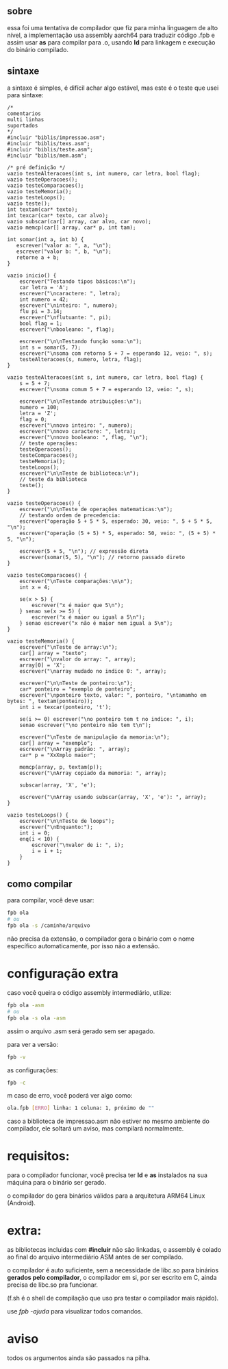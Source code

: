 ## sobre
essa foi uma tentativa de compilador que fiz para minha linguagem de alto nível, a implementação usa assembly aarch64 para traduzir código .fpb e assim usar **as** para compilar para .o, usando **ld** para linkagem e execução do binário compilado.

## sintaxe
a sintaxe é simples, é difícil achar algo estável, mas este é o teste que usei para sintaxe:

```Fpb
/*
comentarios
multi linhas
suportados
*/
#incluir "biblis/impressao.asm";
#incluir "biblis/texs.asm";
#incluir "biblis/teste.asm";
#incluir "biblis/mem.asm";

/* pré definição */
vazio testeAlteracoes(int s, int numero, car letra, bool flag);
vazio testeOperacoes();
vazio testeComparacoes();
vazio testeMemoria();
vazio testeLoops();
vazio teste();
int textam(car* texto);
int texcar(car* texto, car alvo);
vazio subscar(car[] array, car alvo, car novo);
vazio memcp(car[] array, car* p, int tam);

int somar(int a, int b) {
   escrever("valor a: ", a, "\n");
   escrever("valor b: ", b, "\n");
   retorne a + b;
}

vazio inicio() {
    escrever("Testando tipos básicos:\n");
    car letra = 'A';
    escrever("\ncaractere: ", letra);
    int numero = 42;
    escrever("\ninteiro: ", numero);
    flu pi = 3.14;
    escrever("\nflutuante: ", pi);
    bool flag = 1;
    escrever("\nbooleano: ", flag);

    escrever("\n\nTestando função soma:\n");
    int s = somar(5, 7);
    escrever("\nsoma com retorno 5 + 7 = esperando 12, veio: ", s);
    testeAlteracoes(s, numero, letra, flag);
}

vazio testeAlteracoes(int s, int numero, car letra, bool flag) {
    s = 5 + 7;
    escrever("\nsoma comum 5 + 7 = esperando 12, veio: ", s);

    escrever("\n\nTestando atribuições:\n");
    numero = 100;
    letra = 'Z';
    flag = 0;
    escrever("\nnovo inteiro: ", numero);
    escrever("\nnovo caractere: ", letra);
    escrever("\nnovo booleano: ", flag, "\n");
    // teste operações:
    testeOperacoes();
    testeComparacoes();
    testeMemoria();
    testeLoops();
    escrever("\n\nTeste de biblioteca:\n");
    // teste da biblioteca
    teste();
}

vazio testeOperacoes() {
    escrever("\n\nTeste de operações matematicas:\n");
    // testando ordem de precedencia:
    escrever("operação 5 + 5 * 5, esperado: 30, veio: ", 5 + 5 * 5, "\n");
    escrever("operação (5 + 5) * 5, esperado: 50, veio: ", (5 + 5) * 5, "\n");

    escrever(5 + 5, "\n"); // expressão direta
    escrever(somar(5, 5), "\n"); // retorno passado direto
}

vazio testeComparacoes() {
    escrever("\nTeste comparações:\n\n");
    int x = 4;

    se(x > 5) {
        escrever("x é maior que 5\n");
    } senao se(x >= 5) {
        escrever("x é maior ou igual a 5\n");
    } senao escrever("x não é maior nem igual a 5\n");
}

vazio testeMemoria() {
    escrever("\nTeste de array:\n");
    car[] array = "texto";
    escrever("\nvalor do array: ", array);
    array[0] = 'X';
    escrever("\narray mudado no indice 0: ", array);

    escrever("\n\nTeste de ponteiro:\n");
    car* ponteiro = "exemplo de ponteiro";
    escrever("\nponteiro texto, valor: ", ponteiro, "\ntamamho em bytes: ", textam(ponteiro));
    int i = texcar(ponteiro, 't');

    se(i >= 0) escrever("\no ponteiro tem t no indice: ", i);
    senao escrever("\no ponteiro não tem t\n");
    
    escrever("\nTeste de manipulação da memoria:\n");
    car[] array = "exemplo";
    escrever("\nArray padrão: ", array);
    car* p = "XxXmplo maior";
    
    memcp(array, p, textam(p));
    escrever("\nArray copiado da memoria: ", array);
    
    subscar(array, 'X', 'e');
    
    escrever("\nArray usando subscar(array, 'X', 'e'): ", array);
}

vazio testeLoops() {
    escrever("\n\nTeste de loops");
    escrever("\nEnquanto:");
    int i = 0;
    enq(i < 10) {
        escrever("\nvalor de i: ", i);
        i = i + 1;
    }
}
```
## como compilar
para compilar, você deve usar:
```Bash
fpb ola
# ou
fpb ola -s /caminho/arquivo
```
não precisa da extensão, o compilador gera o binário com o nome específico automaticamente, por isso não a extensão.

# configuração extra
caso você queira o código assembly intermediário, utilize:
```Bash
fpb ola -asm
# ou
fpb ola -s ola -asm
```
assim o arquivo .asm será gerado sem ser apagado.

para ver a versão:
```Bash
fpb -v
```

as configurações:
```Bash
fpb -c
```

m caso de erro, você poderá ver algo como:
```Bash
ola.fpb [ERRO] linha: 1 coluna: 1, próximo de ""
```

caso a biblioteca de impressao.asm não estiver no mesmo ambiente do compilador, ele soltará um aviso, mas compilará normalmente.
# requisitos:
para o compilador funcionar, você precisa ter **ld** e **as** instalados na sua máquina para o binário ser gerado.

o compilador do gera binários válidos para a arquitetura ARM64 Linux (Android).

# extra:
as bibliotecas incluidas com **#incluir** não são linkadas, o assembly é colado ao final do arquivo intermediário ASM antes de ser compilado.

o compilador é auto suficiente, sem a necessidade de libc.so para binários **gerados pelo compilador**, o compilador em si, por ser escrito em C, ainda precisa de libc.so pra funcionar.

(f.sh é o shell de compilação que uso pra testar o compilador mais rápido).

use *fpb -ajuda* para visualizar todos comandos.

# aviso
todos os argumentos ainda são passados na pilha.
